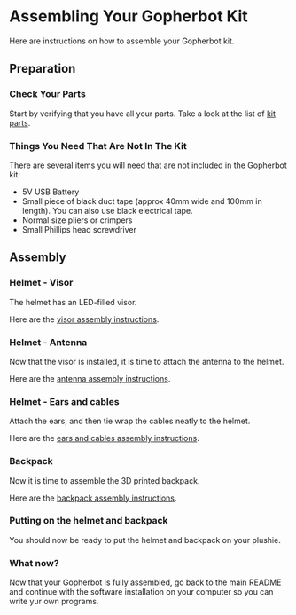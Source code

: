 # Assembling Your Gopherbot Kit

Here are instructions on how to assemble your Gopherbot kit.

## Preparation

### Check Your Parts

Start by verifying that you have all your parts. Take a look at the list of [kit parts](./KIT.md).

### Things You Need That Are Not In The Kit

There are several items you will need that are not included in the Gopherbot kit:

- 5V USB Battery
- Small piece of black duct tape (approx 40mm wide and 100mm in length). You can also use black electrical tape.
- Normal size pliers or crimpers
- Small Phillips head screwdriver

## Assembly

### Helmet - Visor

The helmet has an LED-filled visor.

Here are the [visor assembly instructions](./visor.md).

### Helmet - Antenna

Now that the visor is installed, it is time to attach the antenna to the helmet.

Here are the [antenna assembly instructions](./antenna.md).

### Helmet - Ears and cables

Attach the ears, and then tie wrap the cables neatly to the helmet.

Here are the [ears and cables assembly instructions](./ears-cables.md).

### Backpack

Now it is time to assemble the 3D printed backpack.

Here are the [backpack assembly instructions](.backpack.md).

### Putting on the helmet and backpack

You should now be ready to put the helmet and backpack on your plushie.

### What now?

Now that your Gopherbot is fully assembled, go back to the main README and continue with the software installation on your computer so you can write yur own programs.

